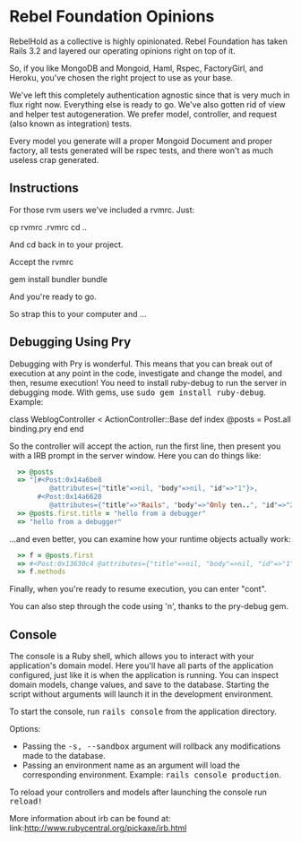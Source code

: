 Rebel Foundation Opinions
=========================

RebelHold as a collective is highly opinionated. Rebel Foundation has taken Rails 3.2 and layered our operating opinions right on top of it.

So, if you like MongoDB and Mongoid, Haml, Rspec, FactoryGirl, and Heroku, you've chosen the right project to use as your base.

We've left this completely authentication agnostic since that is very much in flux right now. Everything else is ready to go. We've also gotten rid of view and helper test autogeneration. We prefer model, controller, and request (also known as integration) tests.

Every model you generate will a proper Mongoid Document and proper factory, all tests generated will be rspec tests, and there won't as much useless crap generated.

Instructions
------------

For those rvm users we've included a rvmrc. Just:

cp rvmrc .rvmrc
cd ..

And cd back in to your project.

Accept the rvmrc

gem install bundler
bundle

And you're ready to go.

So strap this to your computer and ...

Debugging Using Pry
-------------------

Debugging with Pry is wonderful. This means that you can break out of
execution at any point in the code, investigate and change the model, and then,
resume execution! You need to install ruby-debug to run the server in debugging
mode. With gems, use <tt>sudo gem install ruby-debug</tt>. Example:

  class WeblogController < ActionController::Base
    def index
      @posts = Post.all
      binding.pry
    end
  end

So the controller will accept the action, run the first line, then present you
with a IRB prompt in the server window. Here you can do things like:

```ruby
  >> @posts
  => "[#<Post:0x14a6be8
          @attributes={"title"=>nil, "body"=>nil, "id"=>"1"}>,
       #<Post:0x14a6620
          @attributes={"title"=>"Rails", "body"=>"Only ten..", "id"=>"2"}>]"
  >> @posts.first.title = "hello from a debugger"
  => "hello from a debugger"
```

...and even better, you can examine how your runtime objects actually work:

```ruby
  >> f = @posts.first
  => #<Post:0x13630c4 @attributes={"title"=>nil, "body"=>nil, "id"=>"1"}>
  >> f.methods
```

Finally, when you're ready to resume execution, you can enter "cont".

You can also step through the code using 'n', thanks to the pry-debug gem.

Console
-------

The console is a Ruby shell, which allows you to interact with your
application's domain model. Here you'll have all parts of the application
configured, just like it is when the application is running. You can inspect
domain models, change values, and save to the database. Starting the script
without arguments will launch it in the development environment.

To start the console, run <tt>rails console</tt> from the application
directory.

Options:

* Passing the <tt>-s, --sandbox</tt> argument will rollback any modifications
  made to the database.
* Passing an environment name as an argument will load the corresponding
  environment. Example: <tt>rails console production</tt>.

To reload your controllers and models after launching the console run
<tt>reload!</tt>

More information about irb can be found at:
link:http://www.rubycentral.org/pickaxe/irb.html
